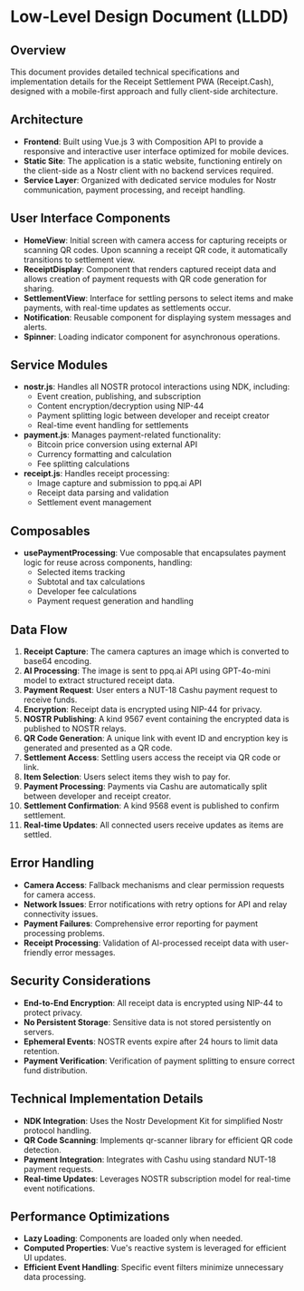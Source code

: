 # Low-Level Design Document (LLDD)

## Overview
This document provides detailed technical specifications and implementation details for the Receipt Settlement PWA (Receipt.Cash), designed with a mobile-first approach and fully client-side architecture.

## Architecture
- **Frontend**: Built using Vue.js 3 with Composition API to provide a responsive and interactive user interface optimized for mobile devices.
- **Static Site**: The application is a static website, functioning entirely on the client-side as a Nostr client with no backend services required.
- **Service Layer**: Organized with dedicated service modules for Nostr communication, payment processing, and receipt handling.

## User Interface Components
- **HomeView**: Initial screen with camera access for capturing receipts or scanning QR codes. Upon scanning a receipt QR code, it automatically transitions to settlement view.
- **ReceiptDisplay**: Component that renders captured receipt data and allows creation of payment requests with QR code generation for sharing.
- **SettlementView**: Interface for settling persons to select items and make payments, with real-time updates as settlements occur.
- **Notification**: Reusable component for displaying system messages and alerts.
- **Spinner**: Loading indicator component for asynchronous operations.

## Service Modules
- **nostr.js**: Handles all NOSTR protocol interactions using NDK, including:
  - Event creation, publishing, and subscription
  - Content encryption/decryption using NIP-44
  - Payment splitting logic between developer and receipt creator
  - Real-time event handling for settlements
- **payment.js**: Manages payment-related functionality:
  - Bitcoin price conversion using external API
  - Currency formatting and calculation
  - Fee splitting calculations
- **receipt.js**: Handles receipt processing:
  - Image capture and submission to ppq.ai API
  - Receipt data parsing and validation
  - Settlement event management

## Composables
- **usePaymentProcessing**: Vue composable that encapsulates payment logic for reuse across components, handling:
  - Selected items tracking
  - Subtotal and tax calculations
  - Developer fee calculations
  - Payment request generation and handling

## Data Flow
1. **Receipt Capture**: The camera captures an image which is converted to base64 encoding.
2. **AI Processing**: The image is sent to ppq.ai API using GPT-4o-mini model to extract structured receipt data.
3. **Payment Request**: User enters a NUT-18 Cashu payment request to receive funds.
4. **Encryption**: Receipt data is encrypted using NIP-44 for privacy.
5. **NOSTR Publishing**: A kind 9567 event containing the encrypted data is published to NOSTR relays.
6. **QR Code Generation**: A unique link with event ID and encryption key is generated and presented as a QR code.
7. **Settlement Access**: Settling users access the receipt via QR code or link.
8. **Item Selection**: Users select items they wish to pay for.
9. **Payment Processing**: Payments via Cashu are automatically split between developer and receipt creator.
10. **Settlement Confirmation**: A kind 9568 event is published to confirm settlement.
11. **Real-time Updates**: All connected users receive updates as items are settled.

## Error Handling
- **Camera Access**: Fallback mechanisms and clear permission requests for camera access.
- **Network Issues**: Error notifications with retry options for API and relay connectivity issues.
- **Payment Failures**: Comprehensive error reporting for payment processing problems.
- **Receipt Processing**: Validation of AI-processed receipt data with user-friendly error messages.

## Security Considerations
- **End-to-End Encryption**: All receipt data is encrypted using NIP-44 to protect privacy.
- **No Persistent Storage**: Sensitive data is not stored persistently on servers.
- **Ephemeral Events**: NOSTR events expire after 24 hours to limit data retention.
- **Payment Verification**: Verification of payment splitting to ensure correct fund distribution.

## Technical Implementation Details
- **NDK Integration**: Uses the Nostr Development Kit for simplified Nostr protocol handling.
- **QR Code Scanning**: Implements qr-scanner library for efficient QR code detection.
- **Payment Integration**: Integrates with Cashu using standard NUT-18 payment requests.
- **Real-time Updates**: Leverages NOSTR subscription model for real-time event notifications.

## Performance Optimizations
- **Lazy Loading**: Components are loaded only when needed.
- **Computed Properties**: Vue's reactive system is leveraged for efficient UI updates.
- **Efficient Event Handling**: Specific event filters minimize unnecessary data processing.